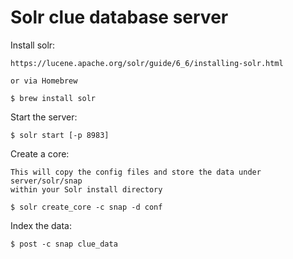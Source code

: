 Solr clue database server
=========================

Install solr:

    https://lucene.apache.org/solr/guide/6_6/installing-solr.html

    or via Homebrew

    $ brew install solr

Start the server:

    $ solr start [-p 8983]

Create a core:

    This will copy the config files and store the data under server/solr/snap
    within your Solr install directory

    $ solr create_core -c snap -d conf

Index the data:

    $ post -c snap clue_data
